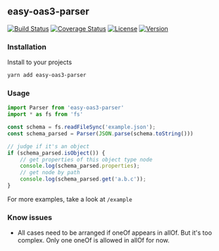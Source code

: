 ## easy-oas3-parser

[![Build Status](https://img.shields.io/travis/cuberl/easy-oas3-parser)](https://travis-ci.org/CuberL/easy-oas3-parser)
[![Coverage Status](https://img.shields.io/coveralls/github/CuberL/easy-oas3-parser)](https://coveralls.io/github/CuberL/easy-oas3-parser?branch=master)
[![License](https://img.shields.io/github/license/cuberl/easy-oas3-parser?color=blue)](https://github.com/CuberL/easy-oas3-parser/blob/master/LICENSE)
[![Version](https://img.shields.io/npm/v/easy-oas3-parser)](https://www.npmjs.com/package/easy-oas3-parser)

### Installation

Install to your projects
``` sh
yarn add easy-oas3-parser
```

### Usage

``` typescript
import Parser from 'easy-oas3-parser'
import * as fs from 'fs'

const schema = fs.readFileSync('example.json');
const schema_parsed = Parser(JSON.parse(schema.toString()))

// judge if it's an object
if (schema_parsed.isObject()) {
    // get properties of this object type node
    console.log(schema_parsed.properties);
    // get node by path
    console.log(schema_parsed.get('a.b.c'));
}
```

For more examples, take a look at `/example`


### Know issues

- All cases need to be arranged if oneOf appears in allOf. But it's too complex. Only one oneOf is allowed in allOf for now.
